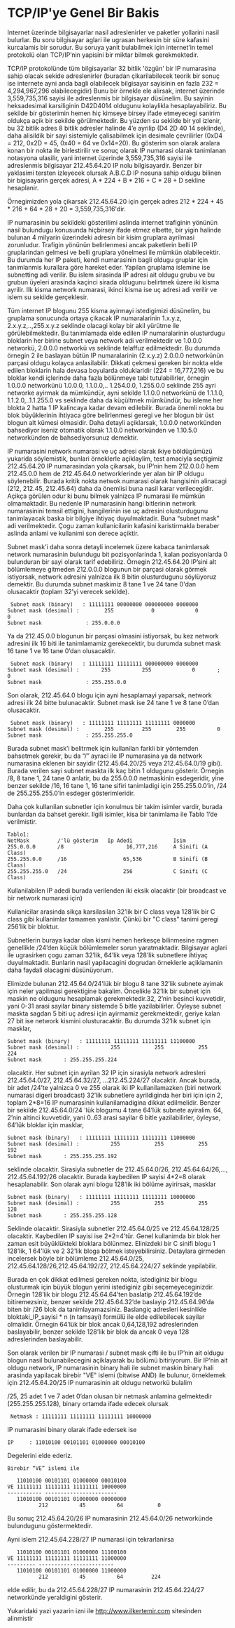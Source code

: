 # TCP/IP'ye Genel Bir Bakis

Internet üzerinde bilgisayarlar nasil adreslenirler ve paketler
yollarini nasil bulurlar. Bu soru bilgisayar aglari ile ugrasan
herkesin bir süre kafasini kurcalamis bir sorudur. Bu soruya yanit
bulabilmek için internet’in temel protokolü olan TCP/IP’nin yapisini
bir miktar bilmek gerekmektedir.

TCP/IP protokolünde tüm bilgisayarlar 32 bitlik 'özgün' bir IP
numarasina sahip olacak sekide adreslenirler (buradan çikarilabilecek
teorik bir sonuç ise internete ayni anda bagli olabilecek bilgisayar
sayisinin en fazla 232 = 4,294,967,296 olabilecegidir) Bunu bir
örnekle ele alirsak, internet üzerinde 3,559,735,316 sayisi ile
adreslenmis bir bilgisayar düsünelim. Bu sayinin heksadesimal
karsiliginin D42D4014 oldugunu kolaylikla hesaplayabiliriz. Bu sekilde
bir gösterimin hemen hiç kimseye birsey ifade etmeyecegi sanirim
oldukça açik bir sekilde görülmektedir. Bu yüzden su sekilde bir yol
izlenir, bu 32 bitlik adres 8 bitlik adresler halinde 4’e ayrilip (D4
2D 40 14 seklinde), daha alisildik bir sayi sistemiyle çalisabilmek
için desimale çevrilirler (0xD4 = 212, 0x2D = 45, 0x40 = 64 ve
0x14=20). Bu gösterim son olarak aralara konan bir nokta ile
birlestirilir ve sonuç olarak IP numarasi olarak tanimlanan notasyona
ulasilir, yani internet üzerinde 3,559,735,316 sayisi ile adreslenmis
bilgisayar 212.45.64.20 IP nolu bilgisayardir. Benzer bir yaklasimi
tersten izleyecek olursak A.B.C.D IP nosuna sahip oldugu bilinen bir
bigisayarin gerçek adresi, A * 224 + B * 216 + C * 28 + D sekline
hesaplanir.

Örnegimizden yola çikarsak 212.45.64.20 için gerçek adres 212 * 224 +
45 * 216 + 64 * 28 + 20 = 3,559,735,316'dir.

IP numarasinin bu sekildeki gösterilimi aslinda internet trafiginin
yönünün nasil bulundugu konusunda hiçbirsey ifade etmez elbette, bir
yigin halinde bulunan 4 milyarin üzerindeki adresin bir kisim gruplara
ayrilmasi zorunludur. Trafigin yönünün belirlenmesi ancak paketlerin
belli IP gruplarindan gelmesi ve belli gruplara yönelmesi ile mümkün
olabilecektir. Bu durumda her IP paketi, kendi numarasinin bagli
oldugu gruplar için tanimlanmis kurallara göre hareket eder. Yapilan
gruplama islemine ise subnetting adi verilir. Bu islem sirasinda IP
adresi ait oldugu grubu ve bu grubun üyeleri arasinda kaçinci sirada
oldugunu belirtmek üzere iki kisma ayrilir. Ilk kisma network
numarasi, ikinci kisma ise uç adresi adi verilir ve islem su sekilde
gerçeklesir.

Tüm internet IP blogunu 255 kisma ayirmayi istedigimizi düsünelim, bu
gruplama sonucunda ortaya çikacak IP numaralarinin 1.x.y.z,
2.x.y.z,..,255.x.y.z seklinde olacagi kolay bir akil yürütme ile
görülebilmektedir. Bu tanimlamada elde edilen IP numaralarinin
olusturdugu bloklarin her birine subnet veya network adi verilmektedir
ve 1.0.0.0 networkü, 2.0.0.0 networkü vs seklinde telaffuz
edilmektedir. Bu durumda örnegin 2 ile baslayan bütün IP numaralarinin
(2.x.y.z) 2.0.0.0 networkünün parçasi oldugu kolayca
anlasilabilir. Dikkati çekmesi gereken bir nokta elde edilen bloklarin
hala devasa boyularda olduklaridir (224 = 16,777,216) ve bu bloklar
kendi içlerinde daha fazla bölünmeye tabi tutulabilirler, örnegin
1.0.0.0 networkünü 1.0.0.0, 1.1.0.0,.. 1.254.0.0, 1.255.0.0 seklinde
255 ayri networke ayirmak da mümkündür, ayni sekilde 1.1.0.0
networkünü de 1.1.1.0, 1.1.2.0,..1.1.255.0 vs seklinde daha da
küçültmek mümkündür, bu isleme her blokta 2 hatta 1 IP kalincaya kadar
devam edilebilir. Burada önemli nokta bu blok büyüklerinin ihtiyaca
göre belirlenmesi geregi ve her blogun bir üst blogun alt kümesi
olmasidir. Daha detayli açiklarsak, 1.0.0.0 networkünden bahsediyor
iseniz otomatik olarak 1.1.0.0 networkünden ve 1.10.5.0 networkünden
de bahsediyorsunuz demektir.

IP numarasini network numarasi ve uç adresi olarak ikiye böldügümüzü
yukarida söylemistik, bunlari örneklerle açiklaylim, test amaciyla
seçtigimiz 212.45.64.20 IP numarasindan yola çikarsak, bu IP’nin hem
212.0.0.0 hem 212.45.0.0 hem de 212.45.64.0 networklerinde yer alan
bir IP oldugu söylenebilir. Burada kritik nokta netwok numarasi olarak
hangisinin alinacagi (212, 212.45, 212.45.64) daha da önemlisi buna
nasil karar verilecegidir. Açikça görülen odur ki bunu bilmek yalnizca
IP numarasi ile mümkün olmamaktadir. Bu nedenle IP numarasinin hangi
bitlerinin network numarasinini temsil ettigini, hangilerinin ise uç
adresini olusturdugunu tanimlayacak baska bir bilgiye ihtiyaç
duyulmaktadir. Buna “subnet mask” adi verilmektedir. Çogu zaman
kullanicilarin kafasini karistirmakla beraber aslinda anlami ve
kullanimi son derece açiktir.

Subnet mask’i daha sonra detayli incelemek üzere kabaca tanimlarsak
network numarasinin bulundugu bit pozisyonlarinda 1, kalan
pozisyonlarda 0 bulunduran bir sayi olarak tarif edebiliriz. Örnegin
212.45.64.20 IP’sini alt bölümlemeye gitmeden 212.0.0.0 blogunun bir
parçasi olarak görmek istiyorsak, network adresini yalnizca ilk 8
bitin olusturdugunu söylüyoruz demektir. Bu durumda subnet maskimiz 8
tane 1 ve 24 tane 0'dan olusacaktir (toplam 32’yi verecek sekilde).

```
 Subnet mask (binary)   : 11111111 00000000 000000000 0000000
Subnet mask (desimal) :        255            0             0          0
Subnet mask              : 255.0.0.0
```

Ya da 212.45.0.0 blogunun bir parçasi olmasini istiyorsak, bu kez
network adresini ilk 16 biti ile tanimlamamiz gerekecektir, bu durumda
subnet mask 16 tane 1 ve 16 tane 0’dan olusacaktir.

```
 Subnet mask (binary)   : 11111111 11111111 000000000 0000000
Subnet mask (desimal) :       255          255             0       ;    0
Subnet mask              : 255.255.0.0
```

Son olarak, 212.45.64.0 blogu için ayni hesaplamayi yaparsak, network
adresi ilk 24 bitte bulunacaktir. Subnet mask ise 24 tane 1 ve 8 tane
0’dan olusacaktir.

```
 Subnet mask (binary)   : 11111111 11111111 11111111 0000000
Subnet mask (desimal) :        255         255        255          0
Subnet mask              : 255.255.255.0
```

Burada subnet mask’i belitrmek için kullanilan farkli bir yöntemden
bahsetmek gerekir, bu da “/” ayraci ile IP numarasina ya da network
numarasina eklenen bir sayidir (212.45.64.20/25 veya 212.45.64.0/19
gibi). Burada verilen sayi subnet maskta ilk kaç bitin 1 oldugunu
gösterir. Örnegin /8, 8 tane 1, 24 tane 0 anlatir, bu da 255.0.0.0
netmaskinin esdegeridir, yine benzer sekilde /16, 16 tane 1, 16 tane
sifiri tanimladigi için 255.255.0.0’in, /24 de 255.255.255.0’in
esdeger gösterimleridir.

Daha çok kullanilan subnetler için konulmus bir takim isimler vardir,
burada bunlardan da bahset gerekir. Ilgili isimler, kisa bir tanimlama
ile Tablo 1’de verilmistir.

```
Tablo1:
NetMask         /'lü gösterim   Ip Adedi             Isim
255.0.0.0       /8                    16,777,216     A Sinifi (A Class)
255.255.0.0     /16                  65,536          B Sinifi (B Class)
255.255.255.0   /24                  256             C Sinifi (C Class)
```

Kullanilabilen IP adedi burada verilenden iki eksik olacaktir (bir
broadcast ve bir network numarasi için)

Kullanicilar arasinda sikça karsilasilan 32’lik bir C class veya
128’lik bir C class gibi kullanimlar tamamen yanlistir. Çünkü bir "C
class" tanimi geregi 256’lik bir bloktur.

Subnetlerin buraya kadar olan kismi hemen herkesçe bilinmesine ragmen
genellikle /24’den küçük bölümlemeler sorun yaratmaktadir. Bilgisayar
aglari ile ugrasirken çogu zaman 32’lik, 64’lik veya 128’lik
subnetlere ihtiyaç duyulmaktadir. Bunlarin nasil yapilacagini dogrudan
örneklerle açiklamanin daha faydali olacagini düsünüyorum.

Elimizde bulunan 212.45.64.0/24'lük bir blogu 8 tane 32’lik subnete
ayimak için neler yapilmasi gerektigine bakalim. Öncelikle 32’lik bir
subnet için maskin ne oldugunu hesaplamak gerekmektedir.32, 2’nin
besinci kuvvetidir, yani 0-31 arasi sayilar binary sistemde 5 bitle
yazilabilirler. Öyleyse subnet maskta sagdan 5 biti uç adresi için
ayirmamiz gerekmektedir, geriye kalan 27 bit ise network kismini
olusturacaktir. Bu durumda 32’lik subnet için masklar,

```
Subnet mask (binary)   : 11111111 11111111 11111111 11100000
Subnet mask (desimal) :          255           255           255           224
Subnet mask       : 255.255.255.224
```

olacaktir. Her subnet için ayrilan 32 IP için sirasiyla network
adresleri 212.45.64.0/27, 212.45.64.32/27, ...212.45.224/27
olacaktir. Ancak burada, bir adet /24’te yalnizca 0 ve 255 olarak iki
IP kullanilamazken (biri network numarasi digeri broadcast) 32’lik
subnetlere ayrildiginda her biri için için 2, toplam 2*8=16 IP
numarasinin kullanilamadigina dikkat edilmelidir. Benzer bir sekilde
212.45.64.0/24 'lük blogumu 4 tane 64’lük subnete ayiralim. 64, 2’nin
altinci kuvvetidir, yani 0..63 arasi sayilar 6 bitle yazilabilirler,
öyleyse, 64’lük bloklar için masklar,

```
Subnet mask (binary)   : 11111111 11111111 11111111 11000000
Subnet mask (desimal) :          255           255           255           192
Subnet mask       : 255.255.255.192
```

seklinde olacaktir. Sirasiyla subnetler de 212.45.64.0/26,
212.45.64.64/26,..., 212.45.64.192/26 olacaktir. Burada kaybedilen IP
sayisi 4*2=8 olarak hesaplanabilir. Son olarak ayni blogu 128’lik iki
bölüme ayirirsak, masklar

```
Subnet mask (binary)   : 11111111 11111111 11111111 10000000
Subnet mask (desimal) :          255           255           255           128
Subnet mask       : 255.255.255.128
```

Seklinde olacaktir. Sirasiyla subnetler 212.45.64.0/25 ve
212.45.64.128/25 olacaktir. Kaybedilen IP sayisi ise 2*2=4’tür. Genel
kullanimda bir blok her zaman esit büyüklükteki bloklara
bölünmez. Elinizdeki bir C sinifi blogu 1 128’lik, 1 64’lük ve 2
32’lik bloga bölmek isteyebilirsiniz. Detaylara girmeden incelersek
böyle bir bölümleme 212.45.64.0/25, 212.45.64.128/26,212.45.64.192/27,
212.45.64.224/27 seklinde yapilabilir.

Burada en çok dikkat edilmesi gereken nokta, istediginiz bir blogu
olusturmak için büyük blogun yerini istediginiz gibi
seçemeyeceginizdir. Örnegin 128’lik bir blogu 212.45.64.64’ten
baslatip 212.45.64.192’de bitiremezsiniz, benzer sekilde
212.45.64.32’de baslayip 212.45.64.96’da biten bir /26 blok da
tanimlayamazsiniz. Baslangiç adresleri kesinlikle bloktaki_IP_sayisi *
n (n tamsayi) formülü ile elde edilebilecek sayilar olmalidir. Örnegin
64’lük bir blok ancak 0,64,128,192 adreslerinden baslayabilir, benzer
sekilde 128’lik bir blok da ancak 0 veya 128 adreslerinden
baslayabilir.

Son olarak verilen bir IP numarasi / subnet mask çifti ile bu IP’nin
ait oldugu blogun nasil bulunabilecegini açiklayarak bu bölümü
bitiriyorum. Bir IP’nin ait oldugu network, IP numarasinin binary hali
ile subnet maskin binary hali arasinda yapilacak birebir "VE" islemi
(bitwise AND) ile bulunur, örneklemek için 212.45.64.20/25 IP
numarasinin ait oldugu networkü bulalim

/25, 25 adet 1 ve 7 adet 0’dan olusan bir netmask anlamina gelmektedir
(255.255.255.128), binary ortamda ifade edecek olursak

```
 Netmask : 11111111 11111111 11111111 10000000
```

IP numarasini binary olarak ifade edersek ise

```
IP     : 11010100 00101101 01000000 00010100
```

Degelerini elde ederiz.

```
Birebir “VE” islemi ile

   11010100 00101101 01000000 00010100
VE 11111111 11111111 11111111 10000000
----------- -----------------------
   11010100 00101101 01000000 00000000
          212          45          64           0
```

Bu sonuç 212.45.64.20/26 IP numarasinin 212.45.64.0/26 networkünde
bulundugunu göstermektedir.

Ayni islem 212.45.64.228/27 IP numarasi için tekrarlanirsa

```
   11010100 00101101 01000000 11100100
VE 11111111 11111111 11111111 11000000
--------- ------------------------
   11010100 00101101 01000000 11000000
          212          45          64         224
```

elde edilir, bu da 212.45.64.228/27 IP numarasinin 212.45.64.224/27
networkünde yeraldigini gösterir.

Yukaridaki yazi yazarin izni ile http://www.ilkertemir.com sitesinden
alinmistir

